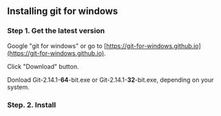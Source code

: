 ## Installing git for windows 



### Step 1. Get the latest version

Google "git for windows" 
or go to [https://git-for-windows.github.io](https://git-for-windows.github.io).

Click "Download" button.

Donload Git-2.14.1-**64**-bit.exe or Git-2.14.1-**32**-bit.exe, depending on your system.

### Step. 2. Install
